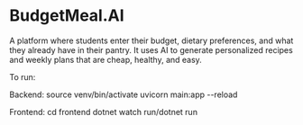 # BudgetMeal.AI
A platform where students enter their budget, dietary preferences, and what they already have in their pantry. It uses AI to generate personalized recipes and weekly plans that are cheap, healthy, and easy.



To run:

Backend:
source venv/bin/activate
uvicorn main:app --reload

Frontend:
cd frontend
dotnet watch run/dotnet run


